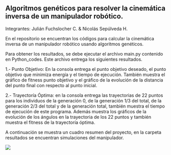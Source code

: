 ## Algoritmos genéticos para resolver la cinemática inversa de un manipulador robótico.

Integrantes: 
Julián Fuchslocher C. & Nicolás Sepúlveda H.


En el repositorio se encuentran los códigos para calcular la cinemática inversa de un manipulador robótico usando algoritmos genéticos. 

Para obtener los resultados, se debe ejecutar el archivo main.py contenido en Python_codes. Este archivo entrega los siguientes resultados.

1.- Punto Objetivo: En la consola entrega el punto objetivo deseado, el punto objetivo que minimiza energía y el tiempo de ejecución. También muestra el gráfico de fitness punto objetivo y el gráfico de la evolución de la distancia del punto final con respecto al punto inicial.

2.- Trayectoría Óptima: en la consola entrega las trayectorias de 22 puntos para los individuos de la generación 0, de la generación 1/3 del total, de la generación 2/3 del total y de la generación total, también muestra el tiempo de ejecución de este programa. Además muestra los gráficos de la evolución de los ángulos en la trayectoria de los 22 puntos y también muestra el fitness de la trayectoría óptima.

A continuación se muestra un cuadro resumen del proyecto, en la carpeta resultados se encuentran simulaciones del manipulador.

<img src="Poster.png" />
